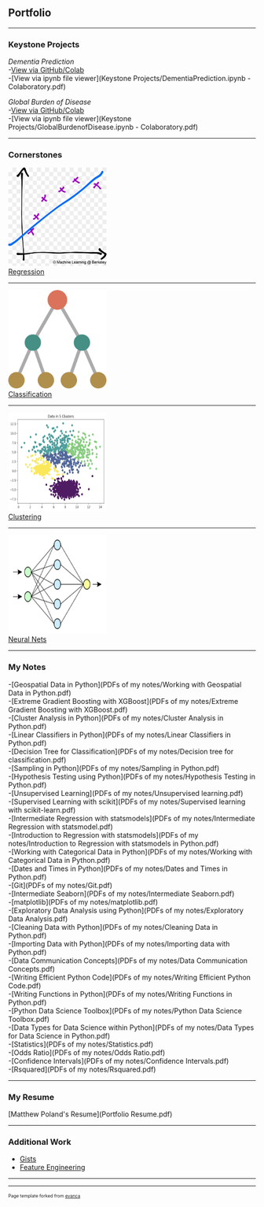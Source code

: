 ## Portfolio

---

### Keystone Projects

*Dementia Prediction*  
-[View via GitHub/Colab](https://github.com/mattpolands/Dementia-Prediction/blob/main/DementiaPrediction.ipynb)  
-[View via ipynb file viewer](Keystone Projects/DementiaPrediction.ipynb - Colaboratory.pdf)  

*Global Burden of Disease*  
-[View via GitHub/Colab](https://github.com/mattpolands/GlobalBurdenDisease/blob/main/GlobalBurdenofDisease.ipynb)  
-[View via ipynb file viewer](Keystone Projects/GlobalBurdenofDisease.ipynb - Colaboratory.pdf)  

---

### Cornerstones

<img src="images/Linearreg%20png.png?raw=true" width="200" height="200"/><br>
[Regression](https://gist.github.com/mattpolands/2c3c31751aed43f4987c8ddbd4e56aa7)

---
<img src="images/Classification png.png?raw=true" width="200" height="200"/><br>
[Classification](https://gist.github.com/mattpolands/203cfb84bf68aa6fe16beafbba74c863)

---
<img src="images/Clustering png.png?raw=true" width="200" height="200"/><br>
[Clustering](https://gist.github.com/mattpolands/30d4b3f44610b2f78cf31d8bbf2dd073)

---
<img src="images/Neural Net png.png?raw=true" width="200" height="200"/><br>
[Neural Nets](https://gist.github.com/mattpolands/e1564fbefaec696cd31e0ec06d8ed08b)

---

### My Notes
-[Geospatial Data in Python](PDFs of my notes/Working with Geospatial Data in Python.pdf)   
-[Extreme Gradient Boosting with XGBoost](PDFs of my notes/Extreme Gradient Boosting with XGBoost.pdf)  
-[Cluster Analysis in Python](PDFs of my notes/Cluster Analysis in Python.pdf)   
-[Linear Classifiers in Python](PDFs of my notes/Linear Classifiers in Python.pdf)  
-[Decision Tree for Classification](PDFs of my notes/Decision tree for classification.pdf)  
-[Sampling in Python](PDFs of my notes/Sampling in Python.pdf)  
-[Hypothesis Testing using Python](PDFs of my notes/Hypothesis Testing in Python.pdf)  
-[Unsupervised Learning](PDFs of my notes/Unsupervised learning.pdf)  
-[Supervised Learning with scikit](PDFs of my notes/Supervised learning with scikit-learn.pdf)  
-[Intermediate Regression with statsmodels](PDFs of my notes/Intermediate Regression with statsmodel.pdf)  
-[Introduction to Regression with statsmodels](PDFs of my notes/Introduction to Regression with statsmodels in Python.pdf)  
-[Working with Categorical Data in Python](PDFs of my notes/Working with Categorical Data in Python.pdf)  
-[Dates and Times in Python](PDFs of my notes/Dates and Times in Python.pdf)  
-[Git](PDFs of my notes/Git.pdf)  
-[Intermediate Seaborn](PDFs of my notes/Intermediate Seaborn.pdf)  
-[matplotlib](PDFs of my notes/matplotlib.pdf)  
-[Exploratory Data Analysis using Python](PDFs of my notes/Exploratory Data Analysis.pdf)  
-[Cleaning Data with Python](PDFs of my notes/Cleaning Data in Python.pdf)  
-[Importing Data with Python](PDFs of my notes/Importing data with Python.pdf)  
-[Data Communication Concepts](PDFs of my notes/Data Communication Concepts.pdf)  
-[Writing Efficient Python Code](PDFs of my notes/Writing Efficient Python Code.pdf)  
-[Writing Functions in Python](PDFs of my notes/Writing Functions in Python.pdf)  
-[Python Data Science Toolbox](PDFs of my notes/Python Data Science Toolbox.pdf)  
-[Data Types for Data Science within Python](PDFs of my notes/Data Types for Data Science in Python.pdf)  
-[Statistics](PDFs of my notes/Statistics.pdf)  
-[Odds Ratio](PDFs of my notes/Odds Ratio.pdf)  
-[Confidence Intervals](PDFs of my notes/Confidence Intervals.pdf)  
-[Rsquared](PDFs of my notes/Rsquared.pdf) 

---

### My Resume

[Matthew Poland's Resume](Portfolio Resume.pdf)

---

### Additional Work

- [Gists](https://gist.github.com/mattpolands)
- [Feature Engineering](https://gist.github.com/mattpolands/59580bee362ff640c8856e56d7cc732a)

---




---
<p style="font-size:9px">Page template forked from <a href="https://github.com/evanca/quick-portfolio">evanca</a></p>
<!-- Remove above link if you don't want to attibute -->
